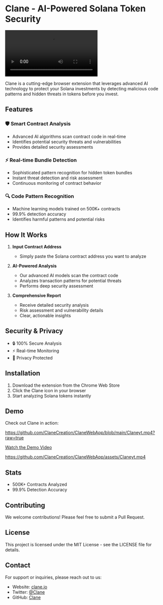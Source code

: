 # Clane - AI-Powered Solana Token Security

![Clane Logo](dist/Claneyt.mp4)

Clane is a cutting-edge browser extension that leverages advanced AI technology to protect your Solana investments by detecting malicious code patterns and hidden threats in tokens before you invest.

## Features

### 🛡️ Smart Contract Analysis
- Advanced AI algorithms scan contract code in real-time
- Identifies potential security threats and vulnerabilities
- Provides detailed security assessments

### ⚡ Real-time Bundle Detection
- Sophisticated pattern recognition for hidden token bundles
- Instant threat detection and risk assessment
- Continuous monitoring of contract behavior

### 🔍 Code Pattern Recognition
- Machine learning models trained on 500K+ contracts
- 99.9% detection accuracy
- Identifies harmful patterns and potential risks

## How It Works

1. **Input Contract Address**
   - Simply paste the Solana contract address you want to analyze

2. **AI-Powered Analysis**
   - Our advanced AI models scan the contract code
   - Analyzes transaction patterns for potential threats
   - Performs deep security assessment

3. **Comprehensive Report**
   - Receive detailed security analysis
   - Risk assessment and vulnerability details
   - Clear, actionable insights

## Security & Privacy

- 🔒 100% Secure Analysis
- ⚡ Real-time Monitoring
- 🔐 Privacy Protected

## Installation

1. Download the extension from the Chrome Web Store
2. Click the Clane icon in your browser
3. Start analyzing Solana tokens instantly

## Demo

Check out Clane in action:

https://github.com/ClaneCreation/ClaneWebApp/blob/main/Claneyt.mp4?raw=true

[Watch the Demo Video](https://github.com/ClaneCreation/ClaneWebApp/blob/main/Claneyt.mp4)

https://github.com/ClaneCreation/ClaneWebApp/assets/Claneyt.mp4

## Stats

- 500K+ Contracts Analyzed
- 99.9% Detection Accuracy

## Contributing

We welcome contributions! Please feel free to submit a Pull Request.

## License

This project is licensed under the MIT License - see the LICENSE file for details.

## Contact

For support or inquiries, please reach out to us:
- Website: [clane.io](https://clane.io)
- Twitter: [@Clane](https://twitter.com/Clane)
- GitHub: [Clane](https://github.com/ClaneCreation)
